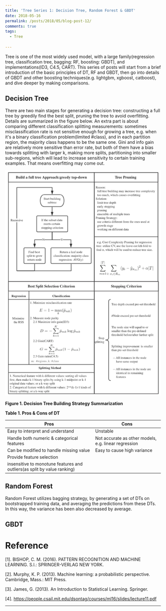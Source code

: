 ```yaml
---
title: 'Tree Series 1: Decision Tree, Random Forest & GBDT'
date: 2018-05-16
permalink: /posts/2018/05/blog-post-12/
comments: true
tags:
  - Tree
 
---
```


Tree is one of the most widely used model, with a large family(regression tree, classification tree, bagging: RF, boosting: GBDT), and implementations(ID3, C4.5, CART). This series of posts will start from a brief introduction of the basic principles of DT, RF and GBDT, then go into details of GBDT and other boosting techniques(e.g. lightgbm, xgboost, catboost), and dive deeper by making comparisons.

## Decision Tree

There are two main stages for generating a decision tree: constructing a full tree by greedily find the best split, pruning the tree to avoid overfitting. Details are summarized in the figure below. An extra part is about comparing different classification splitting measurements: sometimes misclassification rate is not sensitive enough for growing a tree, e.g. when it's a binary classification problem(limited #class), and in each partition region, the majority class happens to be the same one. Gini and info gain are relatively more sensitive than error rate, but both of them have a bias towards splitting with larger k, making more splits, partitioning into smaller sub-regions, which will lead to increase sensitivity to certain training examples. That means overfitting may come out.


<p float="left">
  <img src="/images/DT1.png" width="600" />
</p>

**Figure 1. Decision Tree Building Strategy Summarization**

**Table 1. Pros & Cons of DT**

| Pros           | Cons   |    
| ---------        | ------ | 
| Easy to interpret and understand     | Unstable  | 
| Handle both numeric & categorical features    | Not accurate as other models, e.g. linear regression   | 
| Can be modified to handle missing value     | Easy to cause high variance  | 
| Provide feature selection    |    | 
| insensitive to monotune features and outliers(as split by value ranking)     |   | 

## Random Forest

Random Forest utilizes bagging strategy, by generating a set of DTs on bootstrapped training data, and averaging the predictions from these DTs. In this way, the variance has been also decreased by average.

## GBDT

Reference
========

[1]. BISHOP, C. M. (2016). PATTERN RECOGNITION AND MACHINE LEARNING. S.l.: SPRINGER-VERLAG NEW YORK.

[2]. Murphy, K. P. (2013). Machine learning: a probabilistic perspective. Cambridge, Mass.: MIT Press.

[3]. James, G. (2013). An Introduction to Statistical Learning. Springer.

[4]. https://people.csail.mit.edu/dsontag/courses/ml16/slides/lecture11.pdf



------